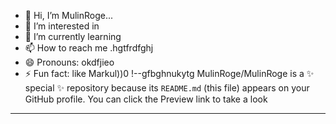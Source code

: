 - 👋 Hi, I’m MulinRoge...
- 👀 I’m interested in 
- 🌱 I’m currently learning
- 📫 How to reach me .hgtfrdfghj
- 😄 Pronouns: okdfjieo
- ⚡ Fun fact: like Markul))0
!--gfbghnukytg
MulinRoge/MulinRoge is a ✨ special ✨ repository because its `README.md` (this file) appears on your GitHub profile.
You can click the Preview link to take a look 
---
